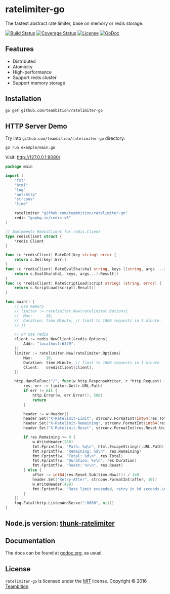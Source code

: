 ratelimiter-go
==========
The fastest abstract rate limiter, base on memory or redis storage.

[![Build Status](http://img.shields.io/travis/teambition/ratelimiter-go.svg?style=flat-square)](https://travis-ci.org/teambition/ratelimiter-go)
[![Coverage Status](http://img.shields.io/coveralls/teambition/ratelimiter-go.svg?style=flat-square)](https://coveralls.io/r/teambition/ratelimiter-go)
[![License](http://img.shields.io/badge/license-mit-blue.svg?style=flat-square)](https://raw.githubusercontent.com/teambition/ratelimiter-go/master/LICENSE)
[![GoDoc](http://img.shields.io/badge/go-documentation-blue.svg?style=flat-square)](http://godoc.org/github.com/teambition/ratelimiter-go)

## Features

- Distributed
- Atomicity
- High-performance
- Support redis cluster
- Support memory storage

## Installation

```sh
go get github.com/teambition/ratelimiter-go
```

## HTTP Server Demo
Try into `github.com/teambition/ratelimiter-go` directory:

```sh
go run example/main.go
```
Visit: http://127.0.0.1:8080/

```go
package main

import (
	"fmt"
	"html"
	"log"
	"net/http"
	"strconv"
	"time"

	ratelimiter "github.com/teambition/ratelimiter-go"
	redis "gopkg.in/redis.v5"
)

// Implements RedisClient for redis.Client
type redisClient struct {
	*redis.Client
}

func (c *redisClient) RateDel(key string) error {
	return c.Del(key).Err()
}
func (c *redisClient) RateEvalSha(sha1 string, keys []string, args ...interface{}) (interface{}, error) {
	return c.EvalSha(sha1, keys, args...).Result()
}
func (c *redisClient) RateScriptLoad(script string) (string, error) {
	return c.ScriptLoad(script).Result()
}

func main() {
	// use memory
	// limiter := ratelimiter.New(ratelimiter.Options{
	// 	Max:      10,
	// 	Duration: time.Minute, // limit to 1000 requests in 1 minute.
	// })

	// or use redis
	client := redis.NewClient(&redis.Options{
		Addr: "localhost:6379",
	})
	limiter := ratelimiter.New(ratelimiter.Options{
		Max:      10,
		Duration: time.Minute, // limit to 1000 requests in 1 minute.
		Client:   &redisClient{client},
	})

	http.HandleFunc("/", func(w http.ResponseWriter, r *http.Request) {
		res, err := limiter.Get(r.URL.Path)
		if err != nil {
			http.Error(w, err.Error(), 500)
			return
		}

		header := w.Header()
		header.Set("X-Ratelimit-Limit", strconv.FormatInt(int64(res.Total), 10))
		header.Set("X-Ratelimit-Remaining", strconv.FormatInt(int64(res.Remaining), 10))
		header.Set("X-Ratelimit-Reset", strconv.FormatInt(res.Reset.Unix(), 10))

		if res.Remaining >= 0 {
			w.WriteHeader(200)
			fmt.Fprintf(w, "Path: %q\n", html.EscapeString(r.URL.Path))
			fmt.Fprintf(w, "Remaining: %d\n", res.Remaining)
			fmt.Fprintf(w, "Total: %d\n", res.Total)
			fmt.Fprintf(w, "Duration: %v\n", res.Duration)
			fmt.Fprintf(w, "Reset: %v\n", res.Reset)
		} else {
			after := int64(res.Reset.Sub(time.Now())) / 1e9
			header.Set("Retry-After", strconv.FormatInt(after, 10))
			w.WriteHeader(429)
			fmt.Fprintf(w, "Rate limit exceeded, retry in %d seconds.\n", after)
		}
	})
	log.Fatal(http.ListenAndServe(":8080", nil))
}
```

## Node.js version: [thunk-ratelimiter](https://github.com/thunks/thunk-ratelimiter)

## Documentation
The docs can be found at [godoc.org](https://godoc.org/github.com/teambition/ratelimiter-go), as usual.

## License
`ratelimiter-go` is licensed under the [MIT](https://github.com/teambition/ratelimiter-go/blob/master/LICENSE) license.
Copyright &copy; 2016 [Teambition](https://www.teambition.com).

